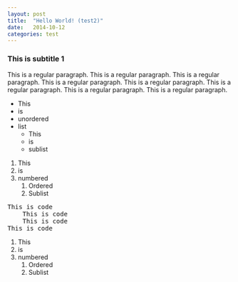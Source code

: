 ```yaml
---
layout: post
title:  "Hello World! (test2)"
date:   2014-10-12
categories: test
---
```

### This is subtitle 1

This is a regular paragraph. This is a regular paragraph. This is a regular paragraph. This is a regular paragraph. This is a regular paragraph. This is a regular paragraph. This is a regular paragraph. This is a regular paragraph.

- This
- is
- unordered
- list
	- This
	- is
	- sublist

1. This
2. is
3. numbered
	1. Ordered
	2. Sublist

<pre>
This is code
	This is code
	This is code
This is code
</pre>

1. This
2. is
3. numbered
	1. Ordered
	2. Sublist




